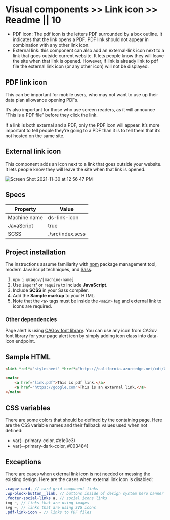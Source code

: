# Visual components >> Link icon >> Readme || 10

- PDF icon: The pdf icon is the letters PDF surrounded by a box outline. It indicates that the link opens a PDF. PDF link should not appear in combination with any other link icon.
- External link: this component can also add an external-link icon next to a link that goes outside current website. It lets people know they will leave the site when that link is opened. However, if link is already link to pdf file the external link icon (or any other icon) will not be displayed.


## PDF link icon

This can be important for mobile users, who may not want to use up their data plan allowance opening PDFs.

It’s also important for those who use screen readers, as it will announce “This is a PDF file” before they click the link.

If a link is both external and a PDF, only the PDF icon will appear. It’s more important to tell people they’re going to a PDF than it is to tell them that it’s not hosted on the same site.

## External link icon
This component adds an icon next to a link that goes outside your website. It lets people know they will leave the site when that link is opened.

![Screen Shot 2021-11-30 at 12 56 47 PM](https://user-images.githubusercontent.com/31669748/144338964-a374ffb2-7d45-42a6-9487-49fe856a5208.png)


## Specs

| Property | Value |
| --- | --- |
| Machine name | ds-link-icon |
| JavaScript | true |
| SCSS | ./src/index.scss |

## Project installation

The instructions assume familiarity with [npm](https://npmjs.com) package management tool, modern JavaScript techniques, and [Sass](https://sass-lang.com/).

1. `npm i @cagov/[machine-name]`
2. Use `import`[¹](/footnotes/#footnote1) or `require` to include **JavaScript**.  
3. Include **SCSS** in your Sass compiler.
4. Add the **Sample markup** to your HTML.
1. Note that the `<a>` tags must be inside the `<main>` tag and external link to icons are required.

### Other dependencies

Page alert is using [CAGov font library](https://template.webstandards.ca.gov/sample/icon-fonts.html). You can use any icon from CAGov font library for your page alert icon by simply adding icon class into data-icon endpoint.

## Sample HTML

```html
<link *rel*="stylesheet" *href*="https://california.azureedge.net/cdt/CAWeb/combined-css/1.0.1/dist/cagov.css">

<main>
	<a href="link.pdf">This is pdf link.</a>
	<a href="https://google.com">This is an external link.</a>
</main>
```

## CSS variables

There are some colors that should be defined by the containing page. Here are the CSS variable names and their fallback values used when not defined:

- var(--primary-color, #e1e0e3)
- var(--primary-dark-color, #003484)

## Exceptions

There are cases when external link icon is not needed or messing the existing design. Here are the cases when external link icon is disabled:

```scss
.cagov-card, // card-grid component links
.wp-block-button__link, // buttons inside of design system hero banner
.footer-social-links a, // social icons links
img ~, // links that are using images
svg ~, // links that are using SVG icons
.pdf-link-icon ~ // links to PDF files 
```
